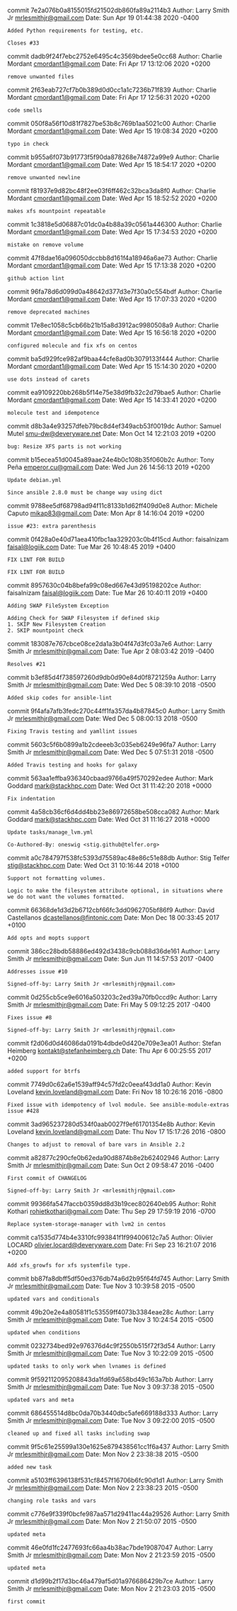 commit 7e2a076b0a8155015fd21502db860fa89a2114b3
Author: Larry Smith Jr <mrlesmithjr@gmail.com>
Date:   Sun Apr 19 01:44:38 2020 -0400

    Added Python requirements for testing, etc.
    
    Closes #33

commit dadb9f24f7ebc2752e6495c4c3569bdee5e0cc68
Author: Charlie Mordant <cmordant1@gmail.com>
Date:   Fri Apr 17 13:12:06 2020 +0200

    remove unwanted files

commit 2f63eab727cf7b0b389d0d0cc1a1c7236b71f839
Author: Charlie Mordant <cmordant1@gmail.com>
Date:   Fri Apr 17 12:56:31 2020 +0200

    code smells

commit 050f8a56f10d81f7827be53b8c769b1aa5021c00
Author: Charlie Mordant <cmordant1@gmail.com>
Date:   Wed Apr 15 19:08:34 2020 +0200

    typo in check

commit b955a6f073b91773f5f90da878268e74872a99e9
Author: Charlie Mordant <cmordant1@gmail.com>
Date:   Wed Apr 15 18:54:17 2020 +0200

    remove unwanted newline

commit f81937e9d82bc48f2ee03f6ff462c32bca3da8f0
Author: Charlie Mordant <cmordant1@gmail.com>
Date:   Wed Apr 15 18:52:52 2020 +0200

    makes xfs mountpoint repeatable

commit 1c3818e5d06887c01dc0a4b88a39c0561a446300
Author: Charlie Mordant <cmordant1@gmail.com>
Date:   Wed Apr 15 17:34:53 2020 +0200

    mistake on remove volume

commit 47f8dae16a096050dccbb8d161f4a18946a6ae73
Author: Charlie Mordant <cmordant1@gmail.com>
Date:   Wed Apr 15 17:13:38 2020 +0200

    github action lint

commit 96fa78d6d099d0a48642d377d3e7f30a0c554bdf
Author: Charlie Mordant <cmordant1@gmail.com>
Date:   Wed Apr 15 17:07:33 2020 +0200

    remove deprecated machines

commit 17e8ec1058c5cb66b21b15a8d3912ac9980508a9
Author: Charlie Mordant <cmordant1@gmail.com>
Date:   Wed Apr 15 16:56:18 2020 +0200

    configured molecule and fix xfs on centos

commit ba5d929fce982af9baa44cfe8ad0b3079133f444
Author: Charlie Mordant <cmordant1@gmail.com>
Date:   Wed Apr 15 15:14:30 2020 +0200

    use dots instead of carets

commit ea9109220bb268b5f14e75e38d9fb32c2d79bae5
Author: Charlie Mordant <cmordant1@gmail.com>
Date:   Wed Apr 15 14:33:41 2020 +0200

    molecule test and idempotence

commit d8b3a4e93257dfeb79bc8d4ef349acb53f0019dc
Author: Samuel Mutel <smu-dw@deveryware.net>
Date:   Mon Oct 14 12:21:03 2019 +0200

    bug: Resize XFS parts is not working

commit b15ecea51d0045a89aae24e4b0c108b35f060b2c
Author: Tony Peña <emperor.cu@gmail.com>
Date:   Wed Jun 26 14:56:13 2019 +0200

    Update debian.yml
    
    Since ansible 2.8.0 must be change way using dict

commit 9788ee5df68798ad94f11c8133b1d62ff409d0e8
Author: Michele Caputo <mikap83@gmail.com>
Date:   Mon Apr 8 14:16:04 2019 +0200

    issue #23: extra parenthesis

commit 0f428a0e40d71aea410fbc1aa329203c0b4f15cd
Author: faisalnizam <faisal@logiik.com>
Date:   Tue Mar 26 10:48:45 2019 +0400

    FIX LINT FOR BUILD
    
    FIX LINT FOR BUILD

commit 8957630c04b8befa99c08ed667e43d95198202ce
Author: faisalnizam <faisal@logiik.com>
Date:   Tue Mar 26 10:40:11 2019 +0400

    Adding SWAP FileSystem Exception
    
    Adding Check for SWAP Filesystem if defined skip
    1. SKIP New Filesystem Creation
    2. SKIP mountpoint check

commit 183087e767cbce08ce2da1a3b04f47d3fc03a7e6
Author: Larry Smith Jr <mrlesmithjr@gmail.com>
Date:   Tue Apr 2 08:03:42 2019 -0400

    Resolves #21

commit b3ef85d4f738597260d9db0d90e84d0f8721259a
Author: Larry Smith Jr <mrlesmithjr@gmail.com>
Date:   Wed Dec 5 08:39:10 2018 -0500

    Added skip codes for ansible-lint

commit 9f4afa7afb3fedc270c44ff1fa357da4b87845c0
Author: Larry Smith Jr <mrlesmithjr@gmail.com>
Date:   Wed Dec 5 08:00:13 2018 -0500

    Fixing Travis testing and yamllint issues

commit 5603c5f6b0899a1b2cdeeeb3c035eb6249e96fa7
Author: Larry Smith Jr <mrlesmithjr@gmail.com>
Date:   Wed Dec 5 07:51:31 2018 -0500

    Added Travis testing and hooks for galaxy

commit 563aa1effba936340cbaad9766a49f570292edee
Author: Mark Goddard <mark@stackhpc.com>
Date:   Wed Oct 31 11:42:20 2018 +0000

    Fix indentation

commit 4a58cb36cf6d4dd4bb23e86972658be508cca082
Author: Mark Goddard <mark@stackhpc.com>
Date:   Wed Oct 31 11:16:27 2018 +0000

    Update tasks/manage_lvm.yml
    
    Co-Authored-By: oneswig <stig.github@telfer.org>

commit a0c784797f538fc5393d75589ac48e86c51e88db
Author: Stig Telfer <stig@stackhpc.com>
Date:   Wed Oct 31 10:16:44 2018 +0100

    Support not formatting volumes.
    
    Logic to make the filesystem attribute optional, in situations where
    we do not want the volumes formatted.

commit 66368de1d3d2b6712cbf66fc3dd0962705bf86f9
Author: David Castellanos <dcastellanos@fintonic.com>
Date:   Mon Dec 18 00:33:45 2017 +0100

    Add opts and mopts support

commit 386cc28bdb58886ed492d3438c9cb088d36de161
Author: Larry Smith Jr <mrlesmithjr@gmail.com>
Date:   Sun Jun 11 14:57:53 2017 -0400

    Addresses issue #10
    
    Signed-off-by: Larry Smith Jr <mrlesmithjr@gmail.com>

commit 0d255cb5ce9e6016a503203c2ed39a70fb0ccd9c
Author: Larry Smith Jr <mrlesmithjr@gmail.com>
Date:   Fri May 5 09:12:25 2017 -0400

    Fixes issue #8
    
    Signed-off-by: Larry Smith Jr <mrlesmithjr@gmail.com>

commit f2d06d0d46086da0191b4dbde0d420e709e3ea01
Author: Stefan Heimberg <kontakt@stefanheimberg.ch>
Date:   Thu Apr 6 00:25:55 2017 +0200

    added support for btrfs

commit 7749d0c62a6e1539aff94c57fd2c0eeaf43dd1a0
Author: Kevin Loveland <kevin.loveland@gmail.com>
Date:   Fri Nov 18 10:26:16 2016 -0800

    Fixed issue with idempotency of lvol module. See ansible-module-extras issue #428

commit 3ad965237280d534f0aab0027f9ef61701354e8b
Author: Kevin Loveland <kevin.loveland@gmail.com>
Date:   Thu Nov 17 15:17:26 2016 -0800

    Changes to adjust to removal of bare vars in Ansible 2.2

commit a82877c290cfe0b62eda90d8874b8e2b62402946
Author: Larry Smith Jr <mrlesmithjr@gmail.com>
Date:   Sun Oct 2 09:58:47 2016 -0400

    First commit of CHANGELOG
    
    Signed-off-by: Larry Smith Jr <mrlesmithjr@gmail.com>

commit 99366fa547faccb0359dd8d3b19cec802640eb95
Author: Rohit Kothari <rohietkothari@gmail.com>
Date:   Thu Sep 29 17:59:19 2016 -0700

    Replace system-storage-manager with lvm2 in centos

commit ca1535d774b4e3310fc993841f1f99400612c7a5
Author: Olivier LOCARD <olivier.locard@deveryware.com>
Date:   Fri Sep 23 16:21:07 2016 +0200

    Add xfs_growfs for xfs systemfile type.

commit bb87fa8dbff5df50ed376db74a6d2b95f64fd745
Author: Larry Smith Jr <mrlesmithjr@gmail.com>
Date:   Tue Nov 3 10:39:58 2015 -0500

    updated vars and conditionals

commit 49b20e2e4a80581f1c53559ff4073b3384eae28c
Author: Larry Smith Jr <mrlesmithjr@gmail.com>
Date:   Tue Nov 3 10:24:54 2015 -0500

    updated when conditions

commit 0232734bed92e976376d4c9f2550b515f72f3d54
Author: Larry Smith Jr <mrlesmithjr@gmail.com>
Date:   Tue Nov 3 10:22:09 2015 -0500

    updated tasks to only work when lvnames is defined

commit 9f592112095208843da1fd69a658bd49c163a7bb
Author: Larry Smith Jr <mrlesmithjr@gmail.com>
Date:   Tue Nov 3 09:37:38 2015 -0500

    updated vars and meta

commit 686455514d8bc0da70b3440dbc5afe669188d333
Author: Larry Smith Jr <mrlesmithjr@gmail.com>
Date:   Tue Nov 3 09:22:00 2015 -0500

    cleaned up and fixed all tasks including swap

commit 9f5c61e25599a130e1625e879438561cc1f6a437
Author: Larry Smith Jr <mrlesmithjr@gmail.com>
Date:   Mon Nov 2 23:38:38 2015 -0500

    added new task

commit a5103ff6396138f531cf8457f16706b6fc90d1d1
Author: Larry Smith Jr <mrlesmithjr@gmail.com>
Date:   Mon Nov 2 23:38:23 2015 -0500

    changing role tasks and vars

commit c776e9f339f0bcfe987aa571d29411ac44a29526
Author: Larry Smith Jr <mrlesmithjr@gmail.com>
Date:   Mon Nov 2 21:50:07 2015 -0500

    updated meta

commit 46e0fd1fc2477693fc66aa4b38ac7bde19087047
Author: Larry Smith Jr <mrlesmithjr@gmail.com>
Date:   Mon Nov 2 21:23:59 2015 -0500

    updated meta

commit d1d99b2f17d3bc46a479af5d01a976686429b7ce
Author: Larry Smith Jr <mrlesmithjr@gmail.com>
Date:   Mon Nov 2 21:23:03 2015 -0500

    first commit
